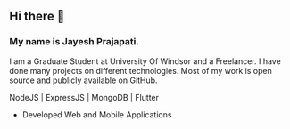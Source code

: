 ## Hi there 👋

### My name is Jayesh Prajapati.

I am a Graduate Student at University Of Windsor and a Freelancer. I have done many projects on different technologies. Most of my work is open source and publicly available on GitHub.

NodeJS | ExpressJS | MongoDB | Flutter

* Developed Web and Mobile Applications
